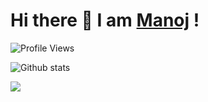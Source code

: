 # Hi there 👋 I am [Manoj](https://virtualmanu.github.io) !

![Profile Views](https://komarev.com/ghpvc/?username=virtualmanu&color=brightgreen)

![Github stats](https://github-readme-stats.vercel.app/api?username=virtualmanu&theme=highcontrast&show_icons=true&count_private=true)

<img src="https://media.giphy.com/media/iIqmM5tTjmpOB9mpbn/giphy.gif" />
  

<!--
**virtualmanu/virtualmanu** is a ✨ _special_ ✨ repository because its `README.md` (this file) appears on your GitHub profile.
![Top Langs](https://github-readme-stats.vercel.app/api/top-langs/?username=virtualmanu&theme=highcontrast)
![image title](https://rushter.com/counter.svg)

Here are some ideas to get you started:


- 🌱 I’m currently learning ...
- 👯 I’m looking to collaborate on ...
- 🤔 I’m looking for help with ...
- 💬 Ask me about ...
- 📫 How to reach me: ...
- 😄 Pronouns: ...
-  🔭 I’m currently working on some secret projects
- ⚡ Fun fact: We are all in a simulation

-->
